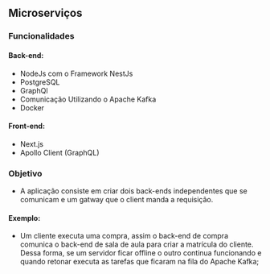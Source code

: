 ## Microserviços
### Funcionalidades
#### Back-end:
* NodeJs com o Framework NestJs
* PostgreSQL
* GraphQl
* Comunicação Utilizando o Apache Kafka
* Docker

#### Front-end:
* Next.js
* Apollo Client (GraphQL)

### Objetivo
* A aplicação consiste em criar dois back-ends independentes que se comunicam e um gatway que o client manda a requisição.
#### Exemplo:
* Um cliente executa uma compra, assim o back-end de compra comunica o back-end de sala de aula para criar a matrícula do cliente. Dessa forma, se um servidor ficar offline o outro continua funcionando e quando retonar executa as tarefas que ficaram na fila do Apache Kafka;

